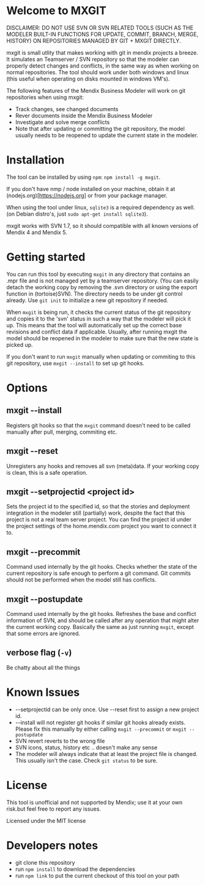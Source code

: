 Welcome to MXGIT
=====
DISCLAIMER: DO NOT USE SVN OR SVN RELATED TOOLS (SUCH AS THE MODELER BUILT-IN FUNCTIONS FOR UPDATE, COMMIT, BRANCH, MERGE, HISTORY) ON REPOSITORIES MANAGED BY GIT + MXGIT DIRECTLY.

mxgit is small utlity that makes working with git in mendix projects a breeze. It simulates an Teamserver / SVN repository so that the modeler can properly detect changes and conflicts, in the same way as when working on normal repositories. The tool should work under both windows and linux (this useful when operating on disks mounted in windows VM's).

The following features of the Mendix Business Modeler will work on git repositories when using mxgit:
* Track changes, see changed documents
* Rever documents inside the Mendix Business Modeler
* Investigate and solve merge conflicts
* Note that after updating or committing the git repository, the model usually needs to be reopened to update the current state in the modeler.

# Installation

The tool can be installed by using `npm`: `npm install -g mxgit`.

If you don't have nmp / node installed on your machine, obtain it at (nodejs.org)[https://nodejs.org] or from your package manager.

When using the tool under linux, `sqlite3` is a required dependency as well. (on Debian distro's, just `sudo apt-get install sqlite3`).

mxgit works with SVN 1.7, so it should compatible with all known versions of Mendix 4 and Mendix 5.

# Getting started

You can run this tool by executing `mxgit` in any directory that contains an .mpr file and is not managed yet by a teamserver repository. (You can easily detach the working copy by removing the .svn directory or using the export function in (tortoise)SVN). The directory needs to be under git control already. Use `git init` to initialize a new git repository if needed.

When `mxgit` is being run, it checks the current status of the git repository and copies it to the 'svn' status in such a way that the modeler will pick it up. This means that the tool will automatically set up the correct base revisions and conflict data if applicable. Usually, after running mxgit the model should be reopened in the modeler to make sure that the new state is picked up.

If you don't want to run `mxgit` manually when updating or commiting to this git repository, use `mxgit --install` to set up git hooks.


# Options

## mxgit --install

Registers git hooks so that the `mxgit` command doesn't need to be called manually after pull, merging, commiting etc.

## mxgit --reset

Unregisters any hooks and removes all svn (meta)data. If your working copy is clean, this is a safe operation.

## mxgit --setprojectid &lt;project id&gt;

Sets the project id to the specified id, so that the stories and deployment integration in the modeler still (partially) work, despite the fact that this project is not a real team server project. You can find the project id under the project settings of the home.mendix.com project you want to connect it to.

## mxgit --precommit

Command used internally by the git hooks. Checks whether the state of the current repository is safe enough to perform a git command. Git commits should not be performed when the model still has conflicts.

## mxgit --postupdate

Command used internally by the git hooks. Refreshes the base and conflict information of SVN, and should be called after any operation that might alter the current working copy. Basically the same as just running `mxgit`, except that some errors are ignored.

## verbose flag (`-v`)

Be chatty about all the things

# Known Issues

* --setprojectid can be only once. Use --reset first to assign a new project id.
* --install will not register git hooks if similar git hooks already exists. Please fix this manually by either calling `mxgit --precommit` or `mxgit --postupdate`
* SVN revert reverts to the wrong file
* SVN icons, status, history etc .. doesn't make any sense
* The modeler will always indicate that at least the project file is changed. This usually isn't the case. Check `git status` to be sure.

# License
This tool is unofficial and not supported by Mendix; use it at your own risk.but feel free to report any issues.

Licensed under the MIT license

# Developers notes

* git clone this repository
* run `npm install` to download the dependencies
* run `npm link` to put the current checkout of this tool on your path